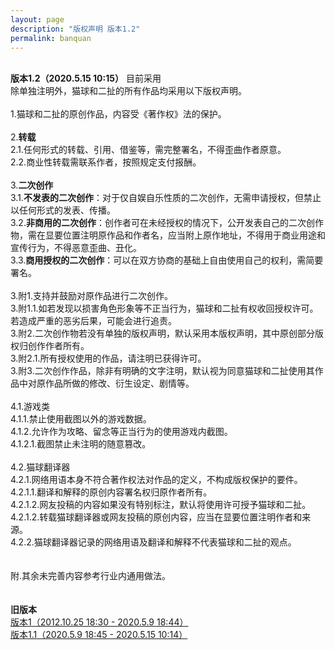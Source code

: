 ```yaml
---
layout: page
description: "版权声明 版本1.2"
permalink: banquan
---
```

<title>版权声明 版本1.2 - 猫球社长</title>
<link rel="shortcut icon" href="/favicon.ico" type="image/x-icon"/>
<script src="/js/jquery.min.js"></script>
<br>
<strong>版本1.2（2020.5.15 10:15）</strong> 目前采用<br>
除单独注明外，猫球和二扯的所有作品均采用以下版权声明。<br>
<br>
1.猫球和二扯的原创作品，内容受《著作权》法的保护。<br>
<br>
2.<strong>转载</strong><br>
2.1.任何形式的转载、引用、借鉴等，需完整署名，不得歪曲作者原意。<br>
2.2.商业性转载需联系作者，按照规定支付报酬。<br>
<br>
3.<strong>二次创作</strong><br>
3.1.<strong>不发表的二次创作</strong>：对于仅自娱自乐性质的二次创作，无需申请授权，但禁止以任何形式的发表、传播。<br>
3.2.<strong>非商用的二次创作</strong>：创作者可在未经授权的情况下，公开发表自己的二次创作物，需在显要位置注明原作品和作者名，应当附上原作地址，不得用于商业用途和宣传行为，不得恶意歪曲、丑化。<br>
3.3.<strong>商用授权的二次创作</strong>：可以在双方协商的基础上自由使用自己的权利，需简要署名。<br>
<br>
3.附1.支持并鼓励对原作品进行二次创作。<br>
3.附1.1.如若发现以损害角色形象等不正当行为，猫球和二扯有权收回授权许可。若造成严重的恶劣后果，可能会进行追责。<br>
3.附2.二次创作物若没有单独的版权声明，默认采用本版权声明，其中原创部分版权归创作作者所有。<br>
3.附2.1.所有授权使用的作品，请注明已获得许可。<br>
3.附3.二次创作作品，除非有明确的文字注明，默认视为同意猫球和二扯使用其作品中对原作品所做的修改、衍生设定、剧情等。<br>
<br>
4.1.游戏类<br>
4.1.1.禁止使用截图以外的游戏数据。<br>
4.1.2.允许作为攻略、留念等正当行为的使用游戏内截图。<br>
4.1.2.1.截图禁止未注明的随意篡改。<br>
<br/>
4.2.猫球翻译器<br/>
4.2.1.网络用语本身不符合著作权法对作品的定义，不构成版权保护的要件。<br/>
4.2.1.1.翻译和解释的原创内容署名权归原作者所有。<br/>
4.2.1.2.网友投稿的内容如果没有特别标注，默认将使用许可授予猫球和二扯。<br/>
4.2.1.2.转载猫球翻译器或网友投稿的原创内容，应当在显要位置注明作者和来源。<br/>
4.2.2.猫球翻译器记录的网络用语及翻译和解释不代表猫球和二扯的观点。<br/>
<br>
<br>
附.其余未完善内容参考行业内通用做法。<br>
<br>
<br>
<strong>旧版本</strong><br>
<a href="/banquan/1">版本1（2012.10.25 18:30 - 2020.5.9 18:44）</a><br>
<a href="/banquan/1.1">版本1.1（2020.5.9 18:45 - 2020.5.15 10:14）</a><br/>





